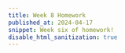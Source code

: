 ```yaml
---
title: Week 8 Homework
published_at: 2024-04-17
snippet: Week six of homework!
disable_html_sanitization: true
---
```


